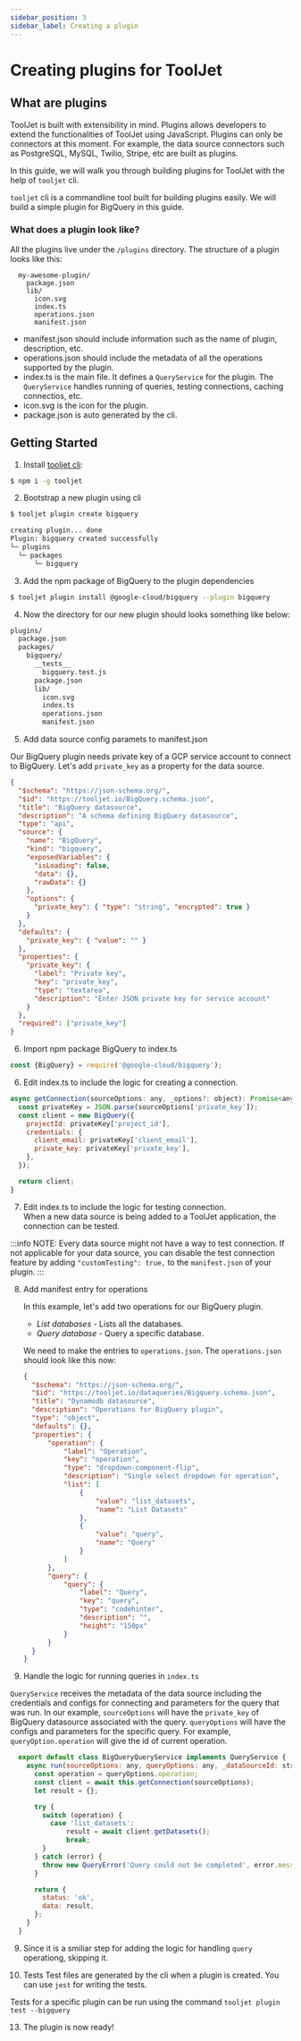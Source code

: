```yaml
---
sidebar_position: 3
sidebar_label: Creating a plugin
---
```


# Creating plugins for ToolJet 

## What are plugins

ToolJet is built with extensibility in mind. Plugins allows developers to extend the functionalities of ToolJet using JavaScript. Plugins can only be connectors at this moment. For example, the data source connectors such as PostgreSQL, MySQL, Twilio, Stripe, etc are built as plugins. 

In this guide, we will walk you through building plugins for ToolJet with the help of `tooljet` cli.

`tooljet` cli is a commandline tool built for building plugins easily. We will build a simple plugin for BigQuery in this guide. 

### What does a plugin look like?

All the plugins live under the `/plugins` directory. The structure of a plugin looks like this:

```
  my-awesome-plugin/
    package.json
    lib/
      icon.svg
      index.ts
      operations.json
      manifest.json
```

- manifest.json should include information such as the name of plugin, description, etc. 
- operations.json should include the metadata of all the operations supported by the plugin.
- index.ts is the main file. It defines a `QueryService` for the plugin. The `QueryService` handles running of queries, testing connections, caching connectios, etc.
- icon.svg is the icon for the plugin.
- package.json is auto generated by the cli. 

## Getting Started

1. Install [tooljet cli](https://www.npmjs.com/package/tooljet):
  ```bash
  $ npm i -g tooljet
  ```

2. Bootstrap a new plugin using cli
  ```bash
  $ tooljet plugin create bigquery
  ```

  ```bash
  creating plugin... done
  Plugin: bigquery created successfully
  └─ plugins
    └─ packages
        └─ bigquery
  ```

3. Add the npm package of BigQuery to the plugin dependencies
  ```bash
  $ tooljet plugin install @google-cloud/bigquery --plugin bigquery
  ```

4. Now the directory for our new plugin should looks something like below: 

  ```bash
  plugins/
    package.json
    packages/
      bigquery/
        __tests__
          bigquery.test.js
        package.json
        lib/
          icon.svg
          index.ts
          operations.json
          manifest.json
  ```

5. Add data source config paramets to manifest.json

  Our BigQuery plugin needs private key of a GCP service account to connect to BigQuery. Let's add `private_key` as a property for the data source. 

  ```json
  {
    "$schema": "https://json-schema.org/",
    "$id": "https://tooljet.io/BigQuery.schema.json",
    "title": "BigQuery datasource",
    "description": "A schema defining BigQuery datasource",
    "type": "api",
    "source": {
      "name": "BigQuery",
      "kind": "bigquery",
      "exposedVariables": {
        "isLoading": false,
        "data": {},
        "rawData": {}
      },
      "options": {
        "private_key": { "type": "string", "encrypted": true }
      }
    },
    "defaults": {
      "private_key": { "value": "" }
    },
    "properties": {
      "private_key": {
        "label": "Private key",
        "key": "private_key",
        "type": "textarea",
        "description": "Enter JSON private key for service account"
      }
    },
    "required": ["private_key"]
  }

  ```

6. Import npm package BigQuery to index.ts
  ```javascript
  const {BigQuery} = require('@google-cloud/bigquery');
  ```

6. Edit index.ts to include the logic for creating a connection.    
  ```javascript
  async getConnection(sourceOptions: any, _options?: object): Promise<any> {
    const privateKey = JSON.parse(sourceOptions['private_key']);
    const client = new BigQuery({
      projectId: privateKey['project_id'],
      credentials: {
        client_email: privateKey['client_email'],
        private_key: privateKey['private_key'],
      },
    });

    return client;
  }
  ```

7. Edit index.ts to include the logic for testing connection.    
  When a new data source is being added to a ToolJet application, the connection can be tested. 

  :::info
  NOTE: Every data source might not have a way to test connection. If not applicable for your data source, you can disable the test connection feature by adding `"customTesting": true,` to the `manifest.json` of your plugin.
  :::

8. Add manifest entry for operations   

    In this example, let's add two operations for our BigQuery plugin.   
    - *List databases* - Lists all the databases.
    - *Query database*   - Query a specific database.

    We need to make the entries to `operations.json`. The `operations.json` should look like this now:
    ```json
    {
      "$schema": "https://json-schema.org/",
      "$id": "https://tooljet.io/dataqueries/Bigquery.schema.json",
      "title": "Dynamodb datasource",
      "description": "Operations for BigQuery plugin",
      "type": "object",
      "defaults": {},
      "properties": {
          "operation": {
              "label": "Operation",
              "key": "operation",
              "type": "dropdown-component-flip",
              "description": "Single select dropdown for operation",
              "list": [
                  {
                      "value": "list_datasets",
                      "name": "List Datasets"
                  },
                  {
                      "value": "query",
                      "name": "Query"
                  }
              ]
          },
          "query": {
              "query": {
                  "label": "Query",
                  "key": "query",
                  "type": "codehinter",
                  "description": "",
                  "height": "150px"
              }
          }
      }
    }

    ```

8. Handle the logic for running queries in `index.ts`   

  `QueryService` receives the metadata of the data source including the credentials and configs for connecting and parameters for the query that was run. In our example, `sourceOptions` will have the `private_key` of BigQuery datasource associated with the query. `queryOptions` will have the configs and parameters for the specific query. For example, `queryOption.operation` will give the id of current operation. 
  
  ```javascript
    export default class BigQueryQueryService implements QueryService {
      async run(sourceOptions: any, queryOptions: any, _dataSourceId: string): Promise<QueryResult> {
        const operation = queryOptions.operation;
        const client = await this.getConnection(sourceOptions);
        let result = {};

        try {
          switch (operation) {
            case 'list_datasets':
                result = await client.getDatasets();
                break;
          }
        } catch (error) {
          throw new QueryError('Query could not be completed', error.message, {});
        }

        return {
          status: 'ok',
          data: result,
        };
      }
    }
  ```

9. Since it is a smiliar step for adding the logic for handling `query` operationg, skipping it. 

10. Tests
  Test files are generated by the cli when a plugin is created. You can use `jest` for writing the tests.

  Tests for a specific plugin can be run using the command `tooljet plugin test --bigquery`

13. The plugin is now ready! 
